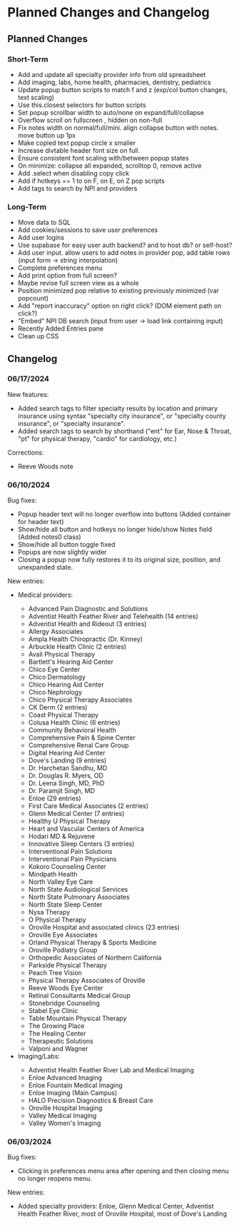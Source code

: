 <h1>Planned Changes and Changelog</h1>
<h2>Planned Changes</h2>
<h3>Short-Term</h3>
<ul>
  <li>Add and update all specialty provider info from old spreadsheet</li>
  <li>Add imaging, labs, home health, pharmacies, dentistry, pediatrics</li>
  <li>Update popup button scripts to match f and z (exp/col button changes, text scaling)</li>
  <li>Use this.closest selectors for button scripts</li>
  <li>Set popup scrollbar width to auto/none on expand/full/collapse</li>
  <li>Overflow scroll on fullscreen , hidden on non-full</li>
  <li>Fix notes width on normal/full/mini. align collapse button with notes. move button up 1px</li>
  <li>Make copied text popup circle x smaller</li>
  <li>Increase divtable header font size on full.</li>
  <li>Ensure consistent font scaling with/between popup states</li>
  <li>On minimize: collapse all expanded, scrolltop 0, remove active</li>
  <li>Add .select when disabling copy click</li>
  <li>Add if hotkeys == 1 to on F, on E, on Z pop scripts</li>
  <li>Add tags to search by NPI and providers</li>
</ul>
<h3>Long-Term</h3>
<ul>
  <li>Move data to SQL</li>
  <li>Add cookies/sessions to save user preferences</li>
  <li>Add user logins</li>
  <li>Use supabase for easy user auth backend? and to host db? or self-host?</li>
  <li>Add user input. allow users to add notes in provider pop, add table rows (input form -> string interpolation)</li>
  <li>Complete preferences menu</li>
  <li>Add print option from full screen?</li>
  <li>Maybe revise full screen view as a whole</li>
  <li>Position minimized pop relative to existing previously minimized (var popcount)</li>
  <li>Add "report inaccuracy" option on right click? (DOM element path on click?)</li>
  <li>"Embed" NPI DB search (input from user -> load link containing input)</li>
  <li>Recently Added Entries pane</li>
  <li>Clean up CSS</li>
</ul>
<h2>Changelog</h2>
<h3>06/17/2024</h3>
New features:
<ul>
  <li>Added search tags to filter specialty results by location and primary insurance using syntax "specialty city insurance", or "specialty county insurance", or "specialty insurance".</li>
  <li>Added search tags to search by shorthand ("ent" for Ear, Nose & Throat, "pt" for physical therapy, "cardio" for cardiology, etc.)</li>
</ul>
Corrections:
<ul>
  <li>Reeve Woods note</li>
</ul>
<h3>06/10/2024</h3>
Bug fixes:
<ul>
  <li>Popup header text will no longer overflow into buttons (Added container for header text)</li>
  <li>Show/hide all button and hotkeys no longer hide/show Notes field (Added notes0 class)</li>
  <li>Show/hide all button toggle fixed</li>
  <li>Popups are now slightly wider</li>
  <li>Closing a popup now fully restores it to its original size, position, and unexpanded state.
</ul>
New entries:
<ul>
  <li>Medical providers:</li>
  <ul>
    <li>Advanced Pain Diagnostic and Solutions</li>
    <li>Adventist Health Feather River and Telehealth (14 entries)</li>
    <li>Adventist Health and Rideout (3 entries)</li>
    <li>Allergy Associates</li>
    <li>Ampla Health Chiropractic (Dr. Kinney)</li>
    <li>Arbuckle Health Clinic (2 entries)</li>
    <li>Avail Physical Therapy</li>
    <li>Bartlett's Hearing Aid Center</li>
    <li>Chico Eye Center</li>
    <li>Chico Dermatology</li>
    <li>Chico Hearing Aid Center</li>
    <li>Chico Nephrology</li>
    <li>Chico Physical Therapy Associates</li>
    <li>CK Derm (2 entries)</li>
    <li>Coast Physical Therapy</li>
    <li>Colusa Health Clinic (6 entries)</li>
    <li>Community Behavioral Health</li>
    <li>Comprehensive Pain & Spine Center</li>
    <li>Comprehensive Renal Care Group</li>
    <li>Digital Hearing Aid Center</li>
    <li>Dove's Landing (9 entries)</li>
    <li>Dr. Harchetan Sandhu, MD</li>
    <li>Dr. Douglas R. Myers, OD</li>
    <li>Dr. Leena Singh, MD, PhD</li>
    <li>Dr. Paramjit Singh, MD</li>
    <li>Enloe (29 entries)</li>
    <li>First Care Medical Associates (2 entries)</li>
    <li>Glenn Medical Center (7 entries)</li>
    <li>Healthy U Physical Therapy</li>
    <li>Heart and Vascular Centers of America</li>
    <li>Hodari MD & Rejuvene</li>
    <li>Innovative Sleep Centers (3 entries)</li>
    <li>Interventional Pain Solutions</li>
    <li>Interventional Pain Physicians</li>
    <li>Kokoro Counseling Center</li>
    <li>Mindpath Health</li>
    <li>North Valley Eye Care</li>
    <li>North State Audiological Services</li>
    <li>North State Pulmonary Associates</li>
    <li>North State Sleep Center</li>
    <li>Nysa Therapy</li>
    <li>O Physical Therapy</li>
    <li>Oroville Hospital and associated clinics (23 entries)</li>
    <li>Oroville Eye Associates</li>
    <li>Orland Physical Therapy & Sports Medicine</li>
    <li>Oroville Podiatry Group</li>
    <li>Orthopedic Associates of Northern California</li>
    <li>Parkside Physical Therapy</li>
    <li>Peach Tree Vision</li>
    <li>Physical Therapy Associates of Oroville</li>
    <li>Reeve Woods Eye Center</li>
    <li>Retinal Consultants Medical Group</li>
    <li>Stonebridge Counseling</li>
    <li>Stabel Eye Clinic</li>
    <li>Table Mountain Physical Therapy</li>
    <li>The Growing Place</li>
    <li>The Healing Center</li>
    <li>Therapeutic Solutions</li>
    <li>Valponi and Wagner</li>
  </ul>
  <li>Imaging/Labs:</li>
  <ul>
    <li>Adventist Health Feather River Lab and Medical Imaging</li>
    <li>Enloe Advanced Imaging</li>
    <li>Enloe Fountain Medical Imaging</li>
    <li>Enloe Imaging (Main Campus)</li>
    <li>HALO Precision Diagnostics & Breast Care</li>
    <li>Oroville Hospital Imaging</li>
    <li>Valley Medical Imaging</li>
    <li>Valley Women's Imaging</li>
  </ul>
</ul>
<h3>06/03/2024</h3>
Bug fixes:
<ul>
  <li>Clicking in preferences menu area after opening and then closing menu no longer reopens menu.</li>
</ul>
New entries:
<ul>
  <li>Added specialty providers: Enloe, Glenn Medical Center, Adventist Health Feather River, most of Oroville Hospital, most of Dove's Landing</li>
</ul>
